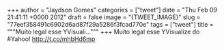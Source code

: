 
+++
author = "Jaydson Gomes"
categories = ["tweet"]
date = "Thu Feb 09 21:41:11 +0000 2012"
draft = false
image = "{TWEET_IMAGE}"
slug = "77eef358491c6902d6ad87f29a5286f3fcad770e"
tags = ["tweet"]
title = """Muito legal esse YVisuali..."""
+++
Muito legal esse YVisualize do #Yahoo! http://t.co/mhbHd6mp
